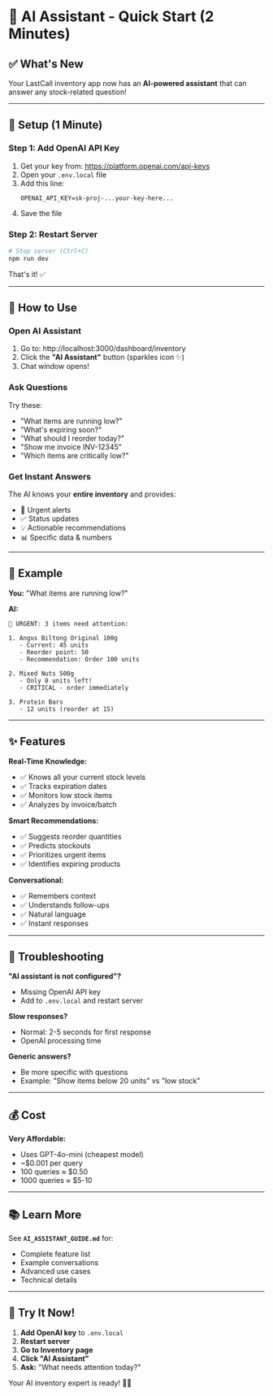 # 🤖 AI Assistant - Quick Start (2 Minutes)

## ✅ What's New

Your LastCall inventory app now has an **AI-powered assistant** that can answer any stock-related question!

---

## 🚀 Setup (1 Minute)

### **Step 1: Add OpenAI API Key**

1. Get your key from: https://platform.openai.com/api-keys
2. Open your `.env.local` file
3. Add this line:
   ```env
   OPENAI_API_KEY=sk-proj-...your-key-here...
   ```
4. Save the file

### **Step 2: Restart Server**

```bash
# Stop server (Ctrl+C)
npm run dev
```

That's it! ✅

---

## 💬 How to Use

### **Open AI Assistant**

1. Go to: http://localhost:3000/dashboard/inventory
2. Click the **"AI Assistant"** button (sparkles icon ✨)
3. Chat window opens!

### **Ask Questions**

Try these:

- "What items are running low?"
- "What's expiring soon?"
- "What should I reorder today?"
- "Show me invoice INV-12345"
- "Which items are critically low?"

### **Get Instant Answers**

The AI knows your **entire inventory** and provides:

- 🚨 Urgent alerts
- ✅ Status updates
- 💡 Actionable recommendations
- 📊 Specific data & numbers

---

## 🎯 Example

**You:** "What items are running low?"

**AI:**

```
🚨 URGENT: 3 items need attention:

1. Angus Biltong Original 100g
   - Current: 45 units
   - Reorder point: 50
   - Recommendation: Order 100 units

2. Mixed Nuts 500g
   - Only 8 units left!
   - CRITICAL - order immediately

3. Protein Bars
   - 12 units (reorder at 15)
```

---

## ✨ Features

**Real-Time Knowledge:**

- ✅ Knows all your current stock levels
- ✅ Tracks expiration dates
- ✅ Monitors low stock items
- ✅ Analyzes by invoice/batch

**Smart Recommendations:**

- ✅ Suggests reorder quantities
- ✅ Predicts stockouts
- ✅ Prioritizes urgent items
- ✅ Identifies expiring products

**Conversational:**

- ✅ Remembers context
- ✅ Understands follow-ups
- ✅ Natural language
- ✅ Instant responses

---

## 🐛 Troubleshooting

**"AI assistant is not configured"?**

- Missing OpenAI API key
- Add to `.env.local` and restart server

**Slow responses?**

- Normal: 2-5 seconds for first response
- OpenAI processing time

**Generic answers?**

- Be more specific with questions
- Example: "Show items below 20 units" vs "low stock"

---

## 💰 Cost

**Very Affordable:**

- Uses GPT-4o-mini (cheapest model)
- ~$0.001 per query
- 100 queries ≈ $0.50
- 1000 queries ≈ $5-10

---

## 📚 Learn More

See **`AI_ASSISTANT_GUIDE.md`** for:

- Complete feature list
- Example conversations
- Advanced use cases
- Technical details

---

## 🎉 Try It Now!

1. **Add OpenAI key** to `.env.local`
2. **Restart server**
3. **Go to Inventory page**
4. **Click "AI Assistant"**
5. **Ask:** "What needs attention today?"

Your AI inventory expert is ready! 🤖✨
